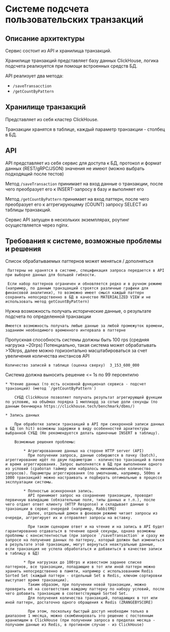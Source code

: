 # Системе подсчета пользовательских транзакций

## Описание архитектуры

Сервис состоит из API и хранилища транзакций.

Хранилище транзакций представляет базу данных ClickHouse, логика подсчета реализуется при помощи встроенных средств БД.

API реализует два метода:
* `/saveTransacction`
* `/getCountByPattern`

## Хранилище транзакций
Представляет из себя кластер ClickHouse.

Транзакции хранятся в таблице, каждый параметр транзакции - столбец в БД.

## API

API представляет из себя сервис для доступа к БД, протокол и формат данных (REST/gRPC/JSON) значения не имеют (можно выбрать подходящий после тестов)

Метод `/saveTransaction` принимает на вход данные о транзакции, после чего преобразует его к INSERT-запросу в базу и выполняет его

Метод `/getCountByPattern` принимает на вход паттерн, после чего преобразует его к аггрегирующему (COUNT) запросу SELECT из таблицы транзакций.

Сервис API запущен в нескольких экземплярах, роутинг осуществляется через nginx.

## Требования к системе, возможные проблемы и решения
Список обрабатываемых паттернов может меняться / дополняться

     Паттерны не хранятся в системе, спецификация запроса передается в API при выборке данных для большей гибкости.

     Если набор паттернов ограничен и обновляется редко и в ручном режиме (например, по данным транзцакций строятся различные графики для финансовой аналитики), то возможно имеет смысл каждый паттерн сохранить непосредственно в БД в качестве MATERIALIZED VIEW и не использовать метод getCountByPattern)

Нужна возможность получать исторические данные, о результате подсчета по определенной транзакции
    
    Имеется возможность получать любые данные за любой промежуток времени, заданием необходимого временного интервала в паттерне

Пропускная способность системы должны быть 100 rps (средняя нагрузка ~20rps)
    Потенциально, такая система может обрабатывать >10krps, далее можно горизонтально масштабироваться за счет увеличения количества инстансов API
    
    Количество записей в таблице (оценка сверху)  3_153_600_000

Система должна выносить решение <= 1s по 99 персентилю

    * Чтение данных (то есть основной функционал сервиса - подсчет транзакций) (метод `/getCountByPattern`)
    
        СУБД ClickHouse позволяет получать результат агрегирующей функции по условию, на объёмах порядка 1 миллиард за сотые доли секунды (по данным бенчмарка https://clickhouse.tech/benchmark/dbms/)
    
    * Запись данных
    
        При обработке записи транзакций в API при синхронной записи данных в БД (on hit) возможны задержки в виду особенностей архитектуры выбранной СУБД (Не рекомендуется делать одиночные INSERT в таблицу).
    
        Возможные решения проблемы:
        
            * Агрегироваанние данных на стороне HTTP server (API)
              При получении запроса, данные собираются в пачку (batch), агреггирование идёт по двум параметрам - количество транзакций в пачке и время агреггирования. Запрос выполняется в БД при выполнении одного из условий (сработал таймер или набралось минимальное количество запросов). Параметры агреггирования (по умолчанию, например, 500ms и 1000 транзакций) можно настраивать и подбирать оптимальные в процессе эксплуатации системы.

            * Полностью асинхронная запись. 
              API принимает запрос на сохранение транзакции, проводит первичную валидацию (обязательные поля, типы данных и т.п.), после чего отдает ответ клиенту (HTTP Response) и складывает данные о транзакции в сервис очередей (например, RabbitMQ)
              Далее, отдельный демон в фоновом режиме читает запросы из очереди, аггрегирует их и отправляет запросы на вставку.
              
              При таком сценарии ответ и на чтение и на запись в API будет гарантированно отдаваться в течение одной секунды, однако возможны проблемы с консистентностью (при запросе `/saveTransaction` и сразу же запросе на получение данных по паттерну, который должен был измениться в результате этой транзакции, могут вернуться неактуальные данные, если транзакция не успела обработаться и добавиться в качестве записи в таблицу в БД)
              
            * При нагрузках до 100rps и известном заранее списке паттернов, все транзакции, попадающие в тот или иной паттерн можно хранить непосредственно в памяти, например с использованием Redis Sorted Set (каждый паттерн - отдельный Set в Redis, ключом сортировки выступает время транзакции). 
              Таким образом, при получении новой транзакции, можно проверить её на соответствие каждому паттерну по набору условий, после чего добавить транзакцию в соответствующий Sorted Set.
              Для получения количества транзакций, попадающих в тот или иной паттерн, достаточно одного обращения к Redis (ZRANGEBYSCORE)
              
              При этом, поскольку быстрый доступ необходим только в диапазоне 1 месяца, можно скомбинировать это решение с постоянным хранилищем в ClickHouse (при получении запроса в пределах месяца - получаем данные из Redis, в противном случае - из ClickHouse) 
